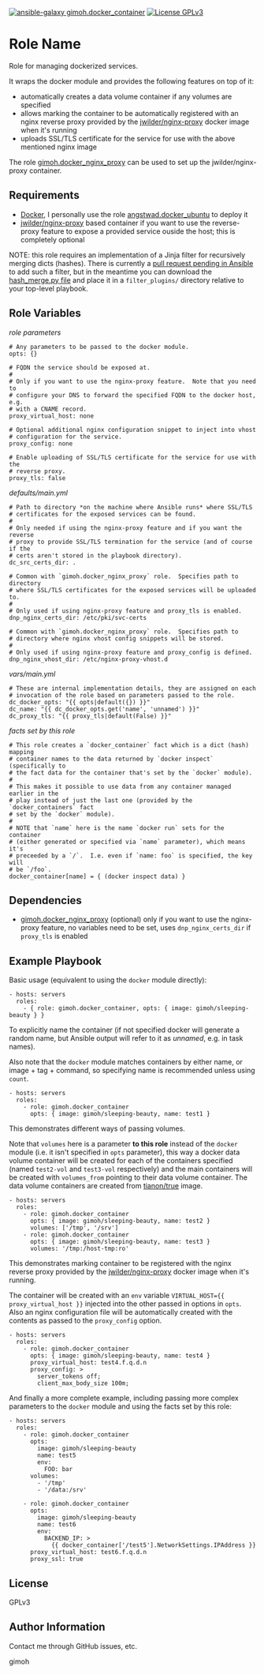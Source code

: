 [![ansible-galaxy gimoh.docker_container](https://img.shields.io/badge/ansible--galaxy-gimoh.docker__container-brightgreen.svg)](https://galaxy.ansible.com/list#/roles/3101) [![License GPLv3](https://img.shields.io/badge/license-GPLv3-blue.svg)](http://www.gnu.org/licenses/gpl-3.0.html)

Role Name
=========

Role for managing dockerized services.

It wraps the docker module and provides the following features on top of it:

- automatically creates a data volume container if any volumes are specified
- allows marking the container to be automatically registered with an
  nginx reverse proxy provided by the
  [jwilder/nginx-proxy](https://registry.hub.docker.com/u/jwilder/nginx-proxy/)
  docker image when it's running
- uploads SSL/TLS certificate for the service for use with the above mentioned
  nginx image

The role
[gimoh.docker_nginx_proxy](https://galaxy.ansible.com/list#/roles/3097) can be
used to set up the jwilder/nginx-proxy container.

Requirements
------------

- [Docker](https://www.docker.com/), I personally use the role
  [angstwad.docker_ubuntu](https://galaxy.ansible.com/list#/roles/292) to
  deploy it
- [jwilder/nginx-proxy](https://registry.hub.docker.com/u/jwilder/nginx-proxy/)
  based container if you want to use the reverse-proxy feature to expose a
  provided service ouside the host; this is completely optional

NOTE: this role requires an implementation of a Jinja filter for recursively
merging dicts (hashes).  There is currently a
[pull request pending in Ansible](https://github.com/ansible/ansible/pull/7872)
to add such a filter, but in the meantime you can download the
[hash_merge.py file](https://github.com/darkk/ansible/raw/merge_hash/lib/ansible/runner/filter_plugins/hash_merge.py)
and place it in a `filter_plugins/` directory relative to your top-level
playbook.

Role Variables
--------------

_role parameters_

```
# Any parameters to be passed to the docker module.
opts: {}

# FQDN the service should be exposed at.
#
# Only if you want to use the nginx-proxy feature.  Note that you need to
# configure your DNS to forward the specified FQDN to the docker host, e.g.
# with a CNAME record.
proxy_virtual_host: none

# Optional additional nginx configuration snippet to inject into vhost
# configuration for the service.
proxy_config: none

# Enable uploading of SSL/TLS certificate for the service for use with the
# reverse proxy.
proxy_tls: false
```

_defaults/main.yml_

```
# Path to directory *on the machine where Ansible runs* where SSL/TLS
# certificates for the exposed services can be found.
#
# Only needed if using the nginx-proxy feature and if you want the reverse
# proxy to provide SSL/TLS termination for the service (and of course if the
# certs aren't stored in the playbook directory).
dc_src_certs_dir: .

# Common with `gimoh.docker_nginx_proxy` role.  Specifies path to directory
# where SSL/TLS certificates for the exposed services will be uploaded to.
#
# Only used if using nginx-proxy feature and proxy_tls is enabled.
dnp_nginx_certs_dir: /etc/pki/svc-certs

# Common with `gimoh.docker_nginx_proxy` role.  Specifies path to
# directory where nginx vhost config snippets will be stored.
#
# Only used if using nginx-proxy feature and proxy_config is defined.
dnp_nginx_vhost_dir: /etc/nginx-proxy-vhost.d
```

_vars/main.yml_

```
# These are internal implementation details, they are assigned on each
# invocation of the role based on parameters passed to the role.
dc_docker_opts: "{{ opts|default({}) }}"
dc_name: "{{ dc_docker_opts.get('name', 'unnamed') }}"
dc_proxy_tls: "{{ proxy_tls|default(False) }}"
```

_facts set by this role_

```
# This role creates a `docker_container` fact which is a dict (hash) mapping
# container names to the data returned by `docker inspect` (specifically to
# the fact data for the container that's set by the `docker` module).
#
# This makes it possible to use data from any container managed earlier in the
# play instead of just the last one (provided by the `docker_containers` fact
# set by the `docker` module).
#
# NOTE that `name` here is the name `docker run` sets for the container
# (either generated or specified via `name` parameter), which means it's
# preceeded by a `/`.  I.e. even if `name: foo` is specified, the key will
# be `/foo`.
docker_container[name] = { (docker inspect data) }
```

Dependencies
------------

- [gimoh.docker_nginx_proxy](https://galaxy.ansible.com/list#/roles/3097)
  (optional) only if you want to use the nginx-proxy feature, no variables
  need to be set, uses `dnp_nginx_certs_dir` if `proxy_tls` is enabled

Example Playbook
----------------

Basic usage (equivalent to using the `docker` module directly):

    - hosts: servers
      roles:
        - { role: gimoh.docker_container, opts: { image: gimoh/sleeping-beauty } }

To explicitly name the container (if not specified docker will generate a
random name, but Ansible output will refer to it as _unnamed_, e.g. in task
names).

Also note that the `docker` module matches containers by either name, or
image + tag + command, so specifying name is recommended unless using `count`.

    - hosts: servers
      roles:
        - role: gimoh.docker_container
          opts: { image: gimoh/sleeping-beauty, name: test1 }

This demonstrates different ways of passing volumes.

Note that `volumes` here is a parameter **to this role** instead of the
`docker` module (i.e. it isn't specified in `opts` parameter), this way a
docker data volume container will be created for each of the containers
specified (named `test2-vol` and `test3-vol` respectively) and the main
containers will be created with `volumes_from` pointing to their data volume
container.  The data volume containers are created from
[tianon/true](https://registry.hub.docker.com/u/tianon/true/) image.

    - hosts: servers
      roles:
        - role: gimoh.docker_container
          opts: { image: gimoh/sleeping-beauty, name: test2 }
          volumes: ['/tmp', '/srv']
        - role: gimoh.docker_container
          opts: { image: gimoh/sleeping-beauty, name: test3 }
          volumes: '/tmp:/host-tmp:ro'

This demonstrates marking container to be registered with the nginx reverse
proxy provided by the
[jwilder/nginx-proxy](https://registry.hub.docker.com/u/jwilder/nginx-proxy/)
docker image when it's running.

The container will be created with an `env` variable
`VIRTUAL_HOST={{ proxy_virtual_host }}` injected into the other passed in
options in `opts`.  Also an nginx configuration file will be
automatically created with the contents as passed to the
``proxy_config`` option.

    - hosts: servers
      roles:
        - role: gimoh.docker_container
          opts: { image: gimoh/sleeping-beauty, name: test4 }
          proxy_virtual_host: test4.f.q.d.n
          proxy_config: >
            server_tokens off;
            client_max_body_size 100m;

And finally a more complete example, including passing more complex parameters
to the `docker` module and using the facts set by this role:

    - hosts: servers
      roles:
        - role: gimoh.docker_container
          opts:
            image: gimoh/sleeping-beauty
            name: test5
            env:
              FOO: bar
          volumes:
            - '/tmp'
            - '/data:/srv'

        - role: gimoh.docker_container
          opts:
            image: gimoh/sleeping-beauty
            name: test6
            env:
              BACKEND_IP: >
                {{ docker_container['/test5'].NetworkSettings.IPAddress }}
          proxy_virtual_host: test6.f.q.d.n
          proxy_ssl: true

License
-------

GPLv3

Author Information
------------------

Contact me through GitHub issues, etc.

gimoh
